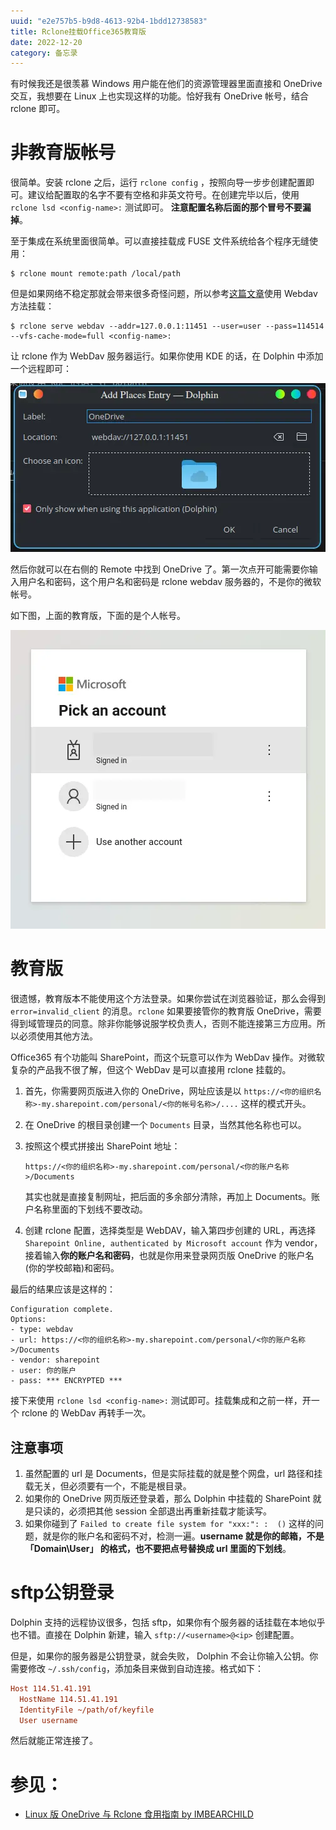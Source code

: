 ```yaml
---
uuid: "e2e757b5-b9d8-4613-92b4-1bdd12738583"
title: Rclone挂载Office365教育版
date: 2022-12-20
category: 备忘录
---
```


有时候我还是很羡慕 Windows 用户能在他们的资源管理器里面直接和 OneDrive 交互，我想要在 Linux 上也实现这样的功能。恰好我有 OneDrive 帐号，结合 rclone 即可。

# 非教育版帐号

很简单。安装 rclone 之后，运行 `rclone config` ，按照向导一步步创建配置即可。建议给配置取的名字不要有空格和非英文符号。在创建完毕以后，使用 `rclone lsd <config-name>:` 测试即可。
**注意配置名称后面的那个冒号不要漏掉**。

至于集成在系统里面很简单。可以直接挂载成 FUSE 文件系统给各个程序无缝使用：

```shell
$ rclone mount remote:path /local/path
```

但是如果网络不稳定那就会带来很多奇怪问题，所以参考[这篇文章](https://imbearchild.cyou/archives/2021/12/onedrive-and-rclone-on-linux/#comment-44)使用 Webdav 方法挂载：

```shell
$ rclone serve webdav --addr=127.0.0.1:11451 --user=user --pass=114514 --vfs-cache-mode=full <config-name>:
```

让 rclone 作为 WebDav 服务器运行。如果你使用 KDE 的话，在 Dolphin 中添加一个远程即可：

![dolphin](./assets/dolphin.webp)

然后你就可以在右侧的 Remote 中找到 OneDrive 了。第一次点开可能需要你输入用户名和密码，这个用户名和密码是 rclone webdav 服务器的，不是你的微软帐号。


如下图，上面的教育版，下面的是个人帐号。

![accounts](./assets/account.webp)

# 教育版

很遗憾，教育版本不能使用这个方法登录。如果你尝试在浏览器验证，那么会得到 `error=invalid_client` 的消息。`rclone` 如果要接管你的教育版 OneDrive，需要得到域管理员的同意。除非你能够说服学校负责人，否则不能连接第三方应用。所以必须使用其他方法。

Office365 有个功能叫 SharePoint，而这个玩意可以作为 WebDav 操作。对微软复杂的产品我不很了解，但这个 WebDav 是可以直接用 rclone 挂载的。

1. 首先，你需要网页版进入你的 OneDrive，网址应该是以 `https://<你的组织名称>-my.sharepoint.com/personal/<你的帐号名称>/....` 这样的模式开头。

2. 在 OneDrive 的根目录创建一个 `Documents` 目录，当然其他名称也可以。

3. 按照这个模式拼接出 SharePoint 地址：

    ```url
    https://<你的组织名称>-my.sharepoint.com/personal/<你的账户名称>/Documents
    ```

    其实也就是直接复制网址，把后面的多余部分清除，再加上 Documents。账户名称里面的下划线不要改动。

4. 创建 rclone 配置，选择类型是 WebDAV，输入第四步创建的 URL，再选择 `Sharepoint Online, authenticated by Microsoft account` 作为 vendor，接着输入**你的账户名和密码**，也就是你用来登录网页版 OneDrive 的账户名(你的学校邮箱)和密码。

最后的结果应该是这样的：

```shell
Configuration complete.
Options:
- type: webdav
- url: https://<你的组织名称>-my.sharepoint.com/personal/<你的账户名称>/Documents
- vendor: sharepoint
- user: 你的账户
- pass: *** ENCRYPTED ***
```

接下来使用 `rclone lsd <config-name>:` 测试即可。挂载集成和之前一样，开一个 rclone 的 WebDav 再转手一次。

## 注意事项

1. 虽然配置的 url 是 Documents，但是实际挂载的就是整个网盘，url 路径和挂载无关，但必须要有一个，不能是根目录。
2. 如果你的 OneDrive 网页版还登录着，那么 Dolphin 中挂载的 SharePoint 就是只读的，必须把其他 session 全部退出再重新挂载才能读写。
3. 如果你碰到了 `Failed to create file system for "xxx:": :  ()` 这样的问题，就是你的账户名和密码不对，检测一遍。**username 就是你的邮箱，不是 「Domain\User」 的格式，也不要把点号替换成 url 里面的下划线**。

# sftp公钥登录

Dolphin 支持的远程协议很多，包括 sftp，如果你有个服务器的话挂载在本地似乎也不错。直接在 Dolphin 新建，输入 `sftp://<username>@<ip>` 创建配置。

但是，如果你的服务器是公钥登录，就会失败， Dolphin 不会让你输入公钥。你需要修改 `~/.ssh/config`，添加条目来做到自动连接。格式如下：

```ini
Host 114.51.41.191
  HostName 114.51.41.191
  IdentityFile ~/path/of/keyfile
  User username
```

然后就能正常连接了。

# 参见：

- [Linux 版 OneDrive 与 Rclone 食用指南 by IMBEARCHILD](https://imbearchild.cyou/archives/2021/12/onedrive-and-rclone-on-linux/#comment-44)
